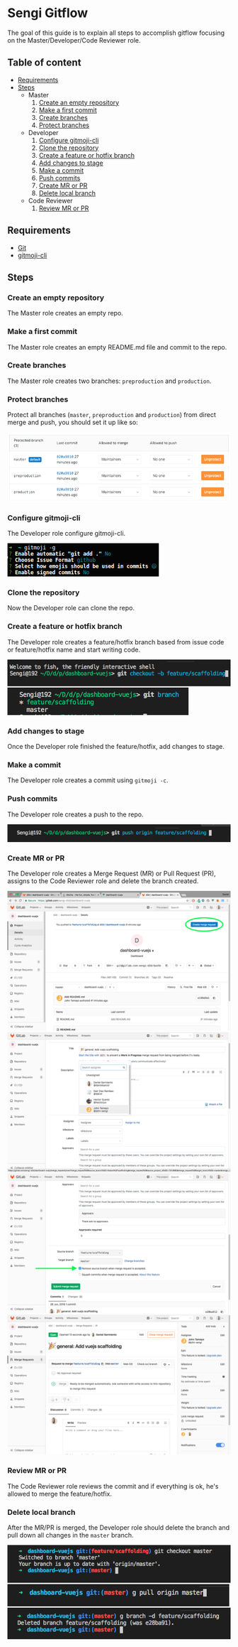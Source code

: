 # Sengi Gitflow

The goal of this guide is to explain all steps to accomplish gitflow focusing on the Master/Developer/Code Reviewer role.

## Table of content

- [Requirements](#requirements)
- [Steps](#steps)
  - Master
    1. [Create an empty repository](#create-an-empty-repository)
    1. [Make a first commit](#make-a-first-commit)
    1. [Create branches](#create-branches)
    1. [Protect branches](#protect-branches)
  - Developer
    1. [Configure gitmoji-cli](#configure-gitmoji-cli)
    1. [Clone the repository](#clone-the-repository)
    1. [Create a feature or hotfix branch](#create-a-feature-or-hotfix-branch)
    1. [Add changes to stage](#add-changes-to-stage)
    1. [Make a commit](#make-a-commit)
    1. [Push commits](#push-commits)
    1. [Create MR or PR](#create-mr-or-pr)
    1. [Delete local branch](#delete-local-branch)
  - Code Reviewer
    1. [Review MR or PR](#review-mr-or-pr)

## Requirements

- [Git](https://git-scm.com/)
- [gitmoji-cli](https://github.com/carloscuesta/gitmoji-cli)

## Steps

### Create an empty repository

The Master role creates an empty repo.

### Make a first commit

The Master role creates an empty README.md file and commit to the repo.

### Create branches

The Master role creates two branches: `preproduction` and `production`.

### Protect branches

Protect all branches (`master`, `preproduction` and `production`) from direct merge and push, you should set it up like so:

![link](./img/paso4.png)

### Configure gitmoji-cli

The Developer role configure gitmoji-cli.

![link](./img/gitmoji-cli-setup.png)

### Clone the repository

Now the Developer role can clone the repo.

### Create a feature or hotfix branch

The Developer role creates a feature/hotfix branch based from issue code or feature/hotfix name and start writing code.

![link](./img/paso-7.png)
![link](./img/paso-7.1.png)

### Add changes to stage

Once the Developer role finished the feature/hotfix, add changes to stage.

### Make a commit

The Developer role creates a commit using `gitmoji -c`.

### Push commits

The Developer role creates a push to the repo.

![link](./img/paso-11.png)

### Create MR or PR

The Developer role creates a Merge Request (MR) or Pull Request (PR), assigns to the Code Reviewer role and delete the branch created.

![link](./img/paso-12.png)
![link](./img/paso-12.2.png)
![link](./img/paso-12.3.png)
![link](./img/paso-12.4.png)

### Review MR or PR

The Code Reviewer role reviews the commit and if everything is ok, he's allowed to merge the feature/hotfix.

### Delete local branch

After the MR/PR is merged, the Developer role should delete the branch and pull down all changes in the `master` branch.

![link](./img/paso-14.png)
![link](./img/paso-14.2.png)
![link](./img/paso-14.3.png)